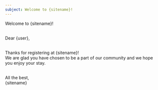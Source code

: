 ```yaml
---
subject: Welcome to {sitename}!
---
```

Welcome to {sitename}!<br><br>

Dear {user},<br><br>

Thanks for registering at {sitename}!<br> We are glad you have chosen to be a part of our community and we hope you enjoy your stay.<br><br>

All the best,<br>
{sitename}
